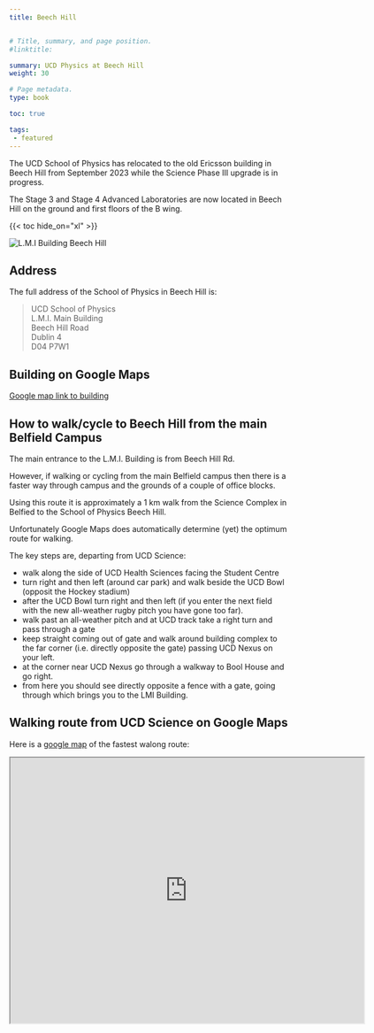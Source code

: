 ```yaml
---
title: Beech Hill


# Title, summary, and page position.
#linktitle: 

summary: UCD Physics at Beech Hill
weight: 30

# Page metadata.
type: book

toc: true

tags:
 - featured
---
```




The UCD School of Physics has relocated to the old Ericsson building
in Beech Hill from September 2023 while the Science Phase III upgrade
is in progress.

The Stage 3 and Stage 4 Advanced Laboratories are now located in Beech
Hill on the ground and first floors of the B wing.

{{< toc hide_on="xl" >}}

![L.M.I Building Beech Hill](Beech_Hill_LMI.jpeg "L.M.I. Building Beech Hill")



## Address

The full address of the School of Physics in Beech Hill is:

> UCD School of Physics<br/>
> L.M.I. Main Building<br/>
> Beech Hill Road<br/>
> Dublin 4 <br/>
> D04 P7W1 

## Building on Google Maps

[Google map link to building](https://goo.gl/maps/YLSySLXPLkqseiSV9)

## How to walk/cycle to Beech Hill from the main Belfield Campus

The main entrance to the L.M.I. Building is from Beech Hill Rd.

However, if walking or cycling from the main Belfield campus then
there is a faster way through campus and the grounds of a couple of
office blocks.

Using this route it is approximately a 1 km walk from the Science
Complex in Belfied to the School of Physics Beech Hill.

Unfortunately Google Maps does automatically determine (yet) the optimum route for walking.

The key steps are, departing from UCD Science:
* walk along the side of UCD Health Sciences facing the Student Centre
* turn right and then left (around car park) and walk beside the UCD Bowl (opposit the Hockey stadium)
* after the UCD Bowl turn right and then left (if you enter the next field with the new all-weather rugby pitch you have gone too far).
* walk past an all-weather pitch and at UCD track take a right turn and pass through a gate
* keep straight coming out of gate and walk around building complex to the far corner (i.e. directly opposite the gate) passing UCD Nexus on your left.
* at the corner near UCD Nexus go through a walkway to Bool House and go right.
* from here you should see directly opposite a fence with a gate, going through which brings you to the LMI Building.

## Walking route from UCD Science on Google Maps
Here is a [google map](https://www.google.com/maps/d/u/0/viewer?hl=en&mid=19lbVXGlURHNKaJtYDhzR38i3BB_ETWo&ll=53.31148168133552%2C-6.230624650000012&z=16) of the fastest walong route:
<iframe src="https://www.google.com/maps/d/u/0/embed?mid=19lbVXGlURHNKaJtYDhzR38i3BB_ETWo&ehbc=2E312F" width="640" height="480"></iframe>
